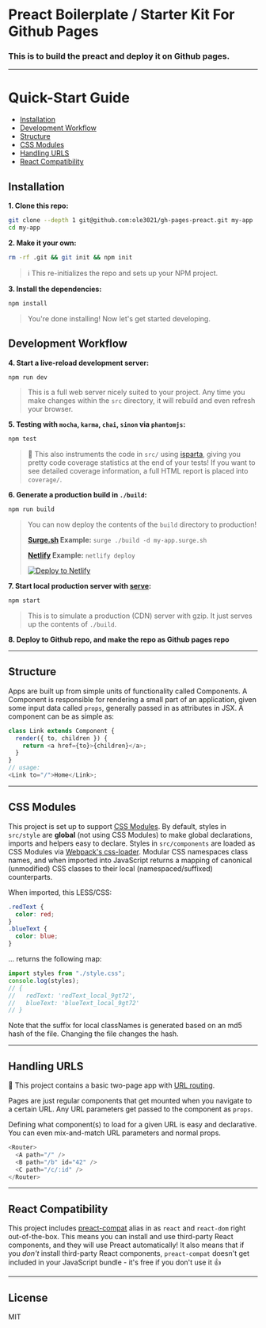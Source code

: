 # Preact Boilerplate / Starter Kit For Github Pages

### This is to build the preact and deploy it on Github pages.

---

# Quick-Start Guide

* [Installation](#installation)
* [Development Workflow](#development-workflow)
* [Structure](#structure)
* [CSS Modules](#css-modules)
* [Handling URLS](#handling-urls)
* [React Compatibility](#react-compatibility)

## Installation

**1. Clone this repo:**

```sh
git clone --depth 1 git@github.com:ole3021/gh-pages-preact.git my-app
cd my-app
```

**2. Make it your own:**

```sh
rm -rf .git && git init && npm init
```

> :information_source: This re-initializes the repo and sets up your NPM project.

**3. Install the dependencies:**

```sh
npm install
```

> You're done installing! Now let's get started developing.

## Development Workflow

**4. Start a live-reload development server:**

```sh
npm run dev
```

> This is a full web server nicely suited to your project. Any time you make changes within the `src` directory, it will rebuild and even refresh your browser.

**5. Testing with `mocha`, `karma`, `chai`, `sinon` via `phantomjs`:**

```sh
npm test
```

> 🌟 This also instruments the code in `src/` using [isparta](https://github.com/douglasduteil/isparta), giving you pretty code coverage statistics at the end of your tests! If you want to see detailed coverage information, a full HTML report is placed into `coverage/`.

**6. Generate a production build in `./build`:**

```sh
npm run build
```

> You can now deploy the contents of the `build` directory to production!
>
> **[Surge.sh](https://surge.sh) Example:** `surge ./build -d my-app.surge.sh`
>
> **[Netlify](https://www.netlify.com/docs/cli/) Example:** `netlify deploy`
>
> [![Deploy to Netlify](https://www.netlify.com/img/deploy/button.svg)](https://app.netlify.com/start/deploy?repository=https://github.com/developit/preact-boilerplate)

**7. Start local production server with [serve](https://github.com/zeit/serve):**

```sh
npm start
```

> This is to simulate a production (CDN) server with gzip. It just serves up the contents of `./build`.

**8. Deploy to Github repo, and make the repo as Github pages repo**

---

## Structure

Apps are built up from simple units of functionality called Components. A Component is responsible for rendering a small part of an application, given some input data called `props`, generally passed in as attributes in JSX. A component can be as simple as:

```js
class Link extends Component {
  render({ to, children }) {
    return <a href={to}>{children}</a>;
  }
}
// usage:
<Link to="/">Home</Link>;
```

---

## CSS Modules

This project is set up to support [CSS Modules](https://github.com/css-modules/css-modules). By default, styles in `src/style` are **global** (not using CSS Modules) to make global declarations, imports and helpers easy to declare. Styles in `src/components` are loaded as CSS Modules via [Webpack's css-loader](https://github.com/webpack/css-loader#css-modules). Modular CSS namespaces class names, and when imported into JavaScript returns a mapping of canonical (unmodified) CSS classes to their local (namespaced/suffixed) counterparts.

When imported, this LESS/CSS:

```css
.redText {
  color: red;
}
.blueText {
  color: blue;
}
```

... returns the following map:

```js
import styles from "./style.css";
console.log(styles);
// {
//   redText: 'redText_local_9gt72',
//   blueText: 'blueText_local_9gt72'
// }
```

Note that the suffix for local classNames is generated based on an md5 hash of the file. Changing the file changes the hash.

---

## Handling URLS

:information_desk_person: This project contains a basic two-page app with [URL routing](http://git.io/preact-router).

Pages are just regular components that get mounted when you navigate to a certain URL. Any URL parameters get passed to the component as `props`.

Defining what component(s) to load for a given URL is easy and declarative. You can even mix-and-match URL parameters and normal props.

```js
<Router>
  <A path="/" />
  <B path="/b" id="42" />
  <C path="/c/:id" />
</Router>
```

---

## React Compatibility

This project includes [preact-compat] alias in as `react` and `react-dom` right out-of-the-box. This means you can install and use third-party React components, and they will use Preact automatically! It also means that if you _don't_ install third-party React components, `preact-compat` doesn't get included in your JavaScript bundle - it's free if you don't use it 👍

---

## License

MIT

[preact]: https://github.com/developit/preact
[preact-compat]: https://github.com/developit/preact-compat
[webpack]: https://webpack.github.io
